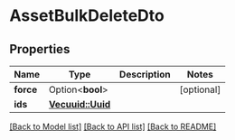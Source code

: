 # AssetBulkDeleteDto

## Properties

Name | Type | Description | Notes
------------ | ------------- | ------------- | -------------
**force** | Option<**bool**> |  | [optional]
**ids** | [**Vec<uuid::Uuid>**](uuid::Uuid.md) |  | 

[[Back to Model list]](../README.md#documentation-for-models) [[Back to API list]](../README.md#documentation-for-api-endpoints) [[Back to README]](../README.md)


